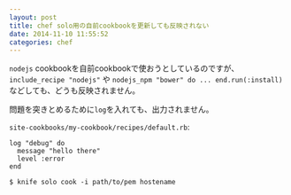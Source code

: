 ```yaml
---
layout: post
title: chef solo用の自前cookbookを更新しても反映されない
date: 2014-11-10 11:55:52
categories: chef
---
```

<!-- {% raw %} -->
<p><code>nodejs</code> cookbookを自前cookbookで使おうとしているのですが、<code>include_recipe "nodejs"</code> や <code>nodejs_npm "bower" do ... end.run(:install)</code> などしても、どうも反映されません。</p>

<p>問題を突きとめるために<code>log</code>を入れても、出力されません。</p>

<p><code>site-cookbooks/my-cookbook/recipes/default.rb</code>:</p>

<pre class="lang-rb prettyprint-override"><code>log "debug" do
  message "hello there"
  level :error
end
</code></pre>

<pre class="lang-sh prettyprint-override"><code>$ knife solo cook -i path/to/pem hostename
</code></pre>
<!-- {% endraw %} -->
